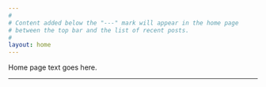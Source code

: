```yaml
---
#
# Content added below the "---" mark will appear in the home page
# between the top bar and the list of recent posts.
#
layout: home
---
```


Home page text goes here.

---